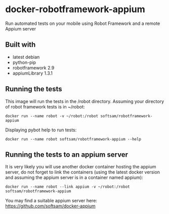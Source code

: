 # docker-robotframework-appium
Run automated tests on your mobile using Robot Framework and a remote Appium server

## Built with
- latest debian
- python-pip
- robotframework 2.9
- appiumLibrary 1.3.1

## Running the tests
This image will run the tests in the /robot directory. Assuming your directory of robot framework tests is in ~/robot:

    docker run --name robot -v ~/robot:/robot softsam/robotframework-appium
    
Displaying pybot help to run tests:

    docker run --name robot softsam/robotframework-appium --help

## Running the tests to an appium server
It is very likely you will use another docker container hosting the appium server, do not forget to link the containers (using the latest docker version and assuming the appium server is in a container named appium):

    docker run --name robot --link appium -v ~/robot:/robot softsam/robotframework-appium

You may find a suitable appium server here: https://github.com/softsam/docker-appium
